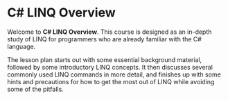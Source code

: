 # C# LINQ Overview
Welcome to **C# LINQ Overview**. This course is designed as an in-depth study of LINQ for programmers who are already familiar with the C# language.

The lesson plan starts out with some essential background material, followed by some introductory LINQ concepts. It then discusses several commonly used LINQ commands in more detail, and finishes up with some hints and precautions for how to get the most out of LINQ while avoiding some of the pitfalls.
